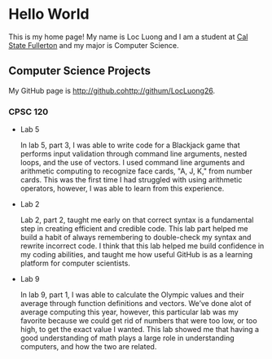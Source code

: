 # Hello World

This is my home page! My name is Loc Luong and I am a student at [Cal State Fullerton](http://www.fullerton.edu/) and my major is Computer Science.

## Computer Science Projects

My GitHub page is http://github.cohttp://githum/LocLuong26.

### CPSC 120

* Lab 5

    In lab 5, part 3, I was able to write code for a Blackjack game that performs input validation through command line arguments, nested loops, and the use of vectors. I used command line arguments and arithmetic computing to recognize face cards, "A, J, K," from number cards. This was the first time I had struggled with using arithmetic operators, however, I was able to learn from this experience.
* Lab 2

    Lab 2, part 2, taught me early on that correct syntax is a fundamental step in creating efficient and credible code. This lab part helped me build a habit of always remembering to double-check my syntax and rewrite incorrect code. I think that this lab helped me build confidence in my coding abilities, and taught me how useful GitHub is as a learning platform for computer scientists.
* Lab 9

    In lab 9, part 1, I was able to calculate the Olympic values and their average through function definitions and vectors. We’ve done alot of average computing this year, however, this particular lab was my favorite because we could get rid of numbers that were too low, or too high, to get the exact value I wanted. This lab showed me that having a good understanding of math plays a large role in understanding computers, and how the two are related.


